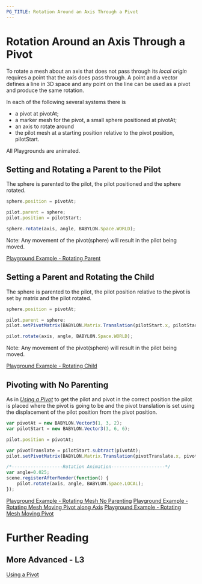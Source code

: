 ```yaml
---
PG_TITLE: Rotation Around an Axis Through a Pivot
---
```


# Rotation Around an Axis Through a Pivot

To rotate a mesh about an axis that does not pass through its _local origin_ requires a point 
that the axis does pass through. A point and a vector defines a line in 3D space and any 
point on the line can be used as a pivot and produce the same rotation.

In each of the following several systems there is

* a pivot at pivotAt;
* a marker mesh for the pivot, a small sphere positioned at pivotAt;
* an axis to rotate around
* the pilot mesh at a starting position relative to the pivot position, pilotStart.

All Playgrounds are animated.

## Setting and Rotating a Parent to the Pilot

The sphere is parented to the pilot, the pilot positioned and the sphere rotated.

```javascript
sphere.position = pivotAt;

pilot.parent = sphere;
pilot.position = pilotStart;

sphere.rotate(axis, angle, BABYLON.Space.WORLD);
```

Note: Any movement of the pivot(sphere) will result in the pilot being moved.

[Playground Example - Rotating Parent](http://www.babylonjs-playground.com/#1JLGFP#6)

## Setting a Parent and Rotating the Child

The sphere is parented to the pilot, the pilot position relative to the pivot is set by matrix and the pilot rotated.

```javascript
sphere.position = pivotAt;

pilot.parent = sphere;
pilot.setPivotMatrix(BABYLON.Matrix.Translation(pilotStart.x, pilotStart.y, pilotStart.z));

pilot.rotate(axis, angle, BABYLON.Space.WORLD);
```
Note: Any movement of the pivot(sphere) will result in the pilot being moved.

[Playground Example - Rotating Child](http://www.babylonjs-playground.com/#1JLGFP#7)

## Pivoting with No Parenting

As in *[Using a Pivot](/advanced/Pivots.html)* to get the pilot and pivot in the correct position the pilot is placed where the pivot is going to be 
and the pivot translation is set using the displacement of the pilot position from the pivot position.

```javascript
var pivotAt = new BABYLON.Vector3(1, 3, 2);
var pilotStart = new BABYLON.Vector3(3, 6, 6);

pilot.position = pivotAt; 

var pivotTranslate = pilotStart.subtract(pivotAt);
pilot.setPivotMatrix(BABYLON.Matrix.Translation(pivotTranslate.x, pivotTranslate.y, pivotTranslate.z));
```

```javascript	
/*-------------------Rotation Animation--------------------*/
var angle=0.025;   
scene.registerAfterRender(function() {
    pilot.rotate(axis, angle, BABYLON.Space.LOCAL);  
});
```
[Playground Example - Rotating Mesh No Parenting](http://www.babylonjs-playground.com/#1JLGFP#19)
[Playground Example - Rotating Mesh Moving Pivot along Axis](http://www.babylonjs-playground.com/#1JLGFP#20)
[Playground Example - Rotating Mesh Moving Pivot](http://www.babylonjs-playground.com/#1JLGFP#21)

# Further Reading

## More Advanced - L3

[Using a Pivot](/tutorials/Pivots)





